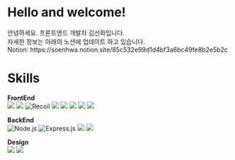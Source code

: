 <h1>Hello and welcome!</h1>   
안녕하세요. 프론트엔드 개발자 김선화입니다. <br>
자세한 정보는 아래의 노션에 업데이트 하고 있습니다. <br>
Notion: https://soenhwa.notion.site/85c532e99d1d4bf3a6bc49fe8b2e5b2c   


<h1>Skills</h1>

**FrontEnd**    
<img src="https://img.shields.io/badge/React-61DAFB?style=for-the-badge&logo=React&logoColor=white">
<img src="https://img.shields.io/badge/TypeScript-3178C6?style=for-the-badge&logo=TypeScript&logoColor=white">
![Recoil](https://img.shields.io/badge/Recoil-000000?style=for-the-badge&logo=recoil&logoColor=white)
<img src="https://img.shields.io/badge/Styled--components-DB7093?style=for-the-badge&logo=styled-components&logoColor=white">
<img src="https://img.shields.io/badge/Three.js-black?style=for-the-badge&logo=three.js&logoColor=white">
<img src="https://img.shields.io/badge/HTML5-E34F26?style=for-the-badge&logo=HTML5&logoColor=white">
<img src="https://img.shields.io/badge/CSS-1572B6?style=for-the-badge&logo=CSS3&logoColor=white">
<img src="https://img.shields.io/badge/JavaScript-F7DF1E?style=for-the-badge&logo=JavaScript&logoColor=black">


**BackEnd**   
![Node.js](https://img.shields.io/badge/Node.js-339933?style=for-the-badge&logo=node.js&logoColor=white) 
![Express.js](https://img.shields.io/badge/Express.js-000000?style=for-the-badge&logo=express&logoColor=white)
<img src="https://img.shields.io/badge/MySQL-4479A1?style=for-the-badge&logo=MySQL&logoColor=white">
<img src="https://img.shields.io/badge/MongoDB-47A248?style=for-the-badge&logo=MongoDB&logoColor=white">


**Design**   
<img src="https://img.shields.io/badge/Figma-F24E1E?style=for-the-badge&logo=Figma&logoColor=white">
<img src="https://img.shields.io/badge/Mockitt-3904A3?style=for-the-badge&logo=Mockitt&logoColor=white">





